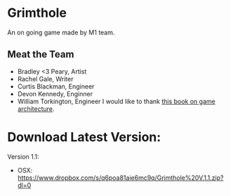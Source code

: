 # Grimthole
An on going game made by M1 team. 

## Meat the Team
 - Bradley <3 Peary, Artist
 - Rachel Gale, Writer
 - Curtis Blackman, Engineer
 - Devon Kennedy, Enginner
 - William Torkington, Engineer
I would like to thank [this book on game architecture](http://gameprogrammingpatterns.com/contents.html).

# Download Latest Version:
Version 1.1:
 - OSX: https://www.dropbox.com/s/q6poa81aie6mc9q/Grimthole%20V.1.1.zip?dl=0

